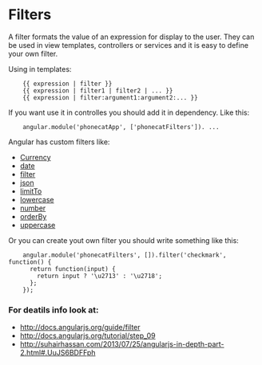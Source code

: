 # Filters

A filter formats the value of an expression for display to the user. They can be used in view templates, controllers or services and it is easy to define your own filter.

Using in templates:

        {{ expression | filter }}
        {{ expression | filter1 | filter2 | ... }}
        {{ expression | filter:argument1:argument2:... }}

If you want use it in controlles you should add it in dependency. Like this:

        angular.module('phonecatApp', ['phonecatFilters']). ...

Angular has custom filters like:

* <a href='http://docs.angularjs.org/api/ng.filter:currency'>Currency</a>
* <a href='http://docs.angularjs.org/api/ng.filter:date'>date</a>
* <a href='http://docs.angularjs.org/api/ng.filter:filter'>filter</a>
* <a href='http://docs.angularjs.org/api/ng.filter:json'>json</a>
* <a href='http://docs.angularjs.org/api/ng.filter:limitTo'>limitTo</a>
* <a href='http://docs.angularjs.org/api/ng.filter:lowercase'>lowercase</a>
* <a href='http://docs.angularjs.org/api/ng.filter:number'>number</a>
* <a href='http://docs.angularjs.org/api/ng.filter:orderBy'>orderBy</a>
* <a href='http://docs.angularjs.org/api/ng.filter:uppercase'>uppercase</a>

Or you can create yout own filter you should write something like this:

        angular.module('phonecatFilters', []).filter('checkmark', function() {
          return function(input) {
            return input ? '\u2713' : '\u2718';
          };
        });


### For deatils info look at:

* http://docs.angularjs.org/guide/filter
* http://docs.angularjs.org/tutorial/step_09
* http://suhairhassan.com/2013/07/25/angularjs-in-depth-part-2.html#.UuJS6BDFFph


